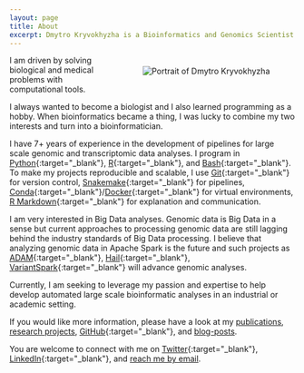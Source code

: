 ```yaml
---
layout: page
title: About
excerpt: Dmytro Kryvokhyzha is a Bioinformatics and Genomics Scientist at Uppsala University. He works with large scale genomic and transcriptomic data, and has a passion for Data Science.
---
```



<figure style="float: right; padding: 5px"><img alt="Portrait of Dmytro Kryvokhyzha" src="{{ site.baseurl }}/assets/pages/about_Dmytro-Kryvokhyzha.jpeg"></figure>

I am driven by solving biological and medical problems with computational tools.

I always wanted to become a biologist and I also learned programming as a hobby. When bioinformatics became a thing, I was lucky to combine my two interests and turn into a bioinformatician.

I have 7+ years of experience in the development of pipelines for large scale genomic and transcriptomic data analyses. I program in [Python](https://www.python.org/){:target="_blank"}, [R](https://www.r-project.org/){:target="_blank"}, and [Bash](https://www.gnu.org/software/bash/){:target="_blank"}. To make my projects reproducible and scalable, I use [Git](https://git-scm.com/){:target="_blank"} for version control, [Snakemake](https://snakemake.readthedocs.io){:target="_blank"} for pipelines, [Conda](https://docs.conda.io/){:target="_blank"}/[Docker](https://www.docker.com/){:target="_blank"} for virtual environments, [R Markdown](https://rmarkdown.rstudio.com/){:target="_blank"} for explanation and communication.

I am very interested in Big Data analyses. Genomic data is Big Data in a sense but current approaches to processing genomic data are still lagging behind the industry standards of Big Data processing. I believe that analyzing genomic data in Apache Spark is the future and such projects as [ADAM](https://github.com/bigdatagenomics/adam){:target="_blank"}, [Hail](https://hail.is/){:target="_blank"}, [VariantSpark](https://github.com/aehrc/VariantSpark){:target="_blank"} will advance genomic analyses.

Currently, I am seeking to leverage my passion and expertise to help develop automated large scale bioinformatic analyses in an industrial or academic setting.

If you would like more information, please have a look at my [publications](/publications), [research projects](/research), [GitHub](https://github.com/evodify){:target="_blank"}, and [blog-posts](/).

You are welcome to connect with me on [Twitter](https://twitter.com/evodify){:target="_blank"}, [LinkedIn](https://linkedin.com/in/evodify){:target="_blank"}, and [reach me by email](mailto:dmytro.kryvokhyzha@evobio.eu).
